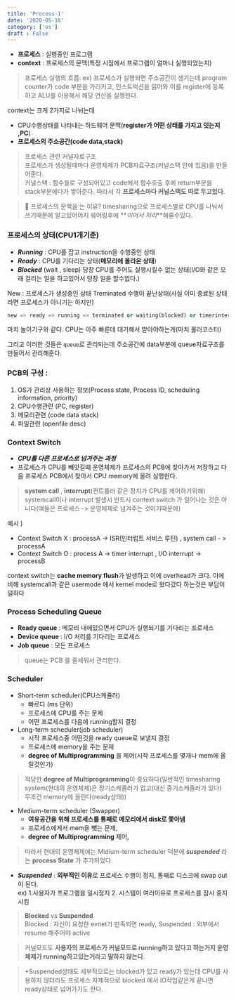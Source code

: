 ```yaml
---
title: 'Process-1'
date: '2020-05-16'
category: ['os']
draft : False
---
```



* **프로세스** : 실행중인 프로그램
* **context** : 프로세스의 문맥(특정 시점에서 프로그램이 얼마나 실행되었는지)

> 프로세스 실행의 흐름:
> ex) 프로세스가 실행되면 주소공간이 생기는데  program counter가 code 부분을 가리키고, 인스트럭션을 읽어와 이를 register에 등록하고 ALU를 이용해서 해당 연산을 실행한다.


context는 크게 2가지로 나뉘는데

* CPU수행상태를 나타내는 하드웨어 문맥(**register가 어떤 상태를 가지고 잇는지 ,PC**)
* **프로세스의 주소공간(code data,stack)**


> 프로세스 관련 커널자료구조    
> 프로세스가 생성될때마다 운영체제가 PCB자료구조(커널스택 안에 있음)를 만들어준다.  
커널스택 : 함수들로 구성되어있고 code에서 함수호출 후에 return부분을 stack부분에다가 쌓아준다. 따라서 각 **프로세스마다 커널스택도 따로 두고있다**.

>📍 프로세스의 문맥을 는 이유?
timesharing으로 프로세스별로 CPU를 나눠서 쓰기때문에 알고있어야지 쉐어링후에 **_이어서 처리_**해줄수있다.


### 프로세스의 상태(CPU1개기준)

* **_Running_** : CPU를 잡고 instruction을 수행중인 상태
* **_Ready_** : CPU를 기다리는 상태(**메모리에 올라온 상태**)
* **_Blocked_** (wait , sleep) 당장 CPU를 주어도 실행시킬수 없는 상태(I/O와 같은 오래 걸리는 일을 하고있어서 당장 일을 할수없다.)

New : 프로세스가 생성중인 상태
Treminated 수행이 끝난상태(사실 이미 종료된 상태라면 프로세스가 아니기는 하지만)

```python
new => ready => running => terminated or waiting(blocked) or timerinterrupt(ready)                         
```
마치 놀이기구와 같다. CPU는 아주 빠른데 대기해서 받아야하는게(마치 롤러코스터)

그리고 이러한 것들은 `queue`로 관리되는데 주소공간에 data부분에 queue자료구조를 만들어서 관리해준다.


### PCB의 구성 :

1. OS가 관리상 사용하는 정보(Process state, Process ID, scheduling information, priority)
2. CPU수행관련 (PC, register)
3. 메모리관련 (code data stack)
4. 파일관련 (openfile desc)


### Context Switch 
- **_CPU를 다른 프로세스로 넘겨주는 과정_**
- 프로세스가 CPU를 빼앗길떄 운영체제가 프로세스의 PCB에 찾아가서 저장하고 다음 프로세스 PCB에서 찾아서 CPU memory에 올려 실행한다.

>**system call** , **interrupt**(컨트롤러 같은 장치가 CPU를 제어하기위해)
systemcall이나 interrupt 발생시 반드시 context switch 가 일어나는 것은 아니다(얘들은 프로세스 -> 운영체제로 넘겨주는 것이기때문에)

예시 ) 

* Context Switch X : processA -> ISR(인터럽트 서비스 루틴) , system call - > processA 
* Context Switch O : process A -> timer interrupt , I/O interrupt -> processB


context switch는 **cache memory flush**가 발생하고 이에 overhead가 크다.
이에비해 systemcall과 같은 usermode 에서 kernel mode로 왔다갔다 하는것은 부담이 덜하다


### Process Scheduling Queue
* **Ready queue** : 메모리 내에있으면서 CPU가 실행되기를 기다리는 프로세스
* **Device queue** : I/O 처리를 기다리는 프로세스
* **Job queue** : 모든 프로세스

>queue는 PCB 를 줄세워서 관리한다.

### Scheduler

* Short-term scheduler(CPU스케쥴러)
  - 빠르다 (ms 단위)
  - 프로세스에 CPU를 주는 문제
  - 어떤 프로세스를 다음에 running할지 결정
* Long-term scheduler(job scheduler)
  - 시작 프로세스중 어떤것을 ready queue로 보낼지 결정
  - 프로세스에 memory을 주는 문제
  - **degree of Multiprogramming** 을 제어(시작 프로세스를 몇개나 mem에 올릴것인가)

> 적당한 **degree of Multiprogramming**이 중요하다(일반적인 timesharing system(현대의 운영체제)은 장기스케줄러가 없고(대신 중기스케줄러가 있다) 무조건 memory에 올린다(ready상태))

* Medium-term scheduler (Swapper)
  - **여유공간을 위해 프로세스를 통째로 메모리에서 disk로 쫓아냄**
  - 프로세스에게서 mem을 뺏는 문제,
  - **degree of Multiprogramming** 제어,

>따라서 현대의 운영체제에는 Midium-term scheduler 덕분에 **_suspended_** 라는 **process State** 가 추가되었다.

* **_Suspended_** : **외부적인 이유**로 프로세스 수행이 정지, 통째로 디스크에 swap out이 된다.   
ex) 1.사용자가 프로그램을 일시정지  2. 시스템이 여러이유로 프로세스를 잠시 중지시킴

>**Blocked** vs **Suspended**   
>Blocked : 자신이 요청한 evnet가 만족되면 ready,
>Suspended : 외부에서 resume 해주어야 active 

> 커널모드도 **사용자의 프로세스가 커널모드로 running하고 있다고 하는거지 운영체제가 running하고있는거라고 말하지 않는다**.

> +Suspended상태도 세부적으로는 blocked가 있고 ready가 있는데 CPU를 사용하지 않더라도 프로세스 자체적으로 blocked 에서 IO작업같은게 끝나면 ready상태로 넘어가기도 한다.

